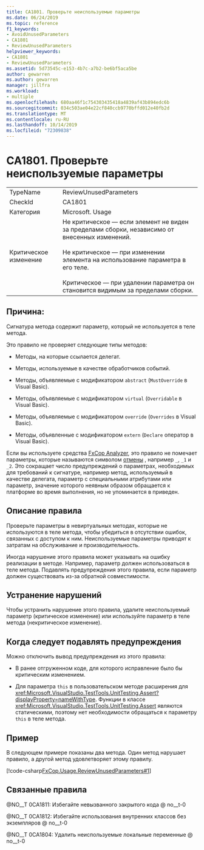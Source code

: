 ```yaml
---
title: CA1801. Проверьте неиспользуемые параметры
ms.date: 06/24/2019
ms.topic: reference
f1_keywords:
- AvoidUnusedParameters
- CA1801
- ReviewUnusedParameters
helpviewer_keywords:
- CA1801
- ReviewUnusedParameters
ms.assetid: 5d73545c-e153-4b7c-a7b2-be6bf5aca5be
author: gewarren
ms.author: gewarren
manager: jillfra
ms.workload:
- multiple
ms.openlocfilehash: 680aa46f1c754303435418a4839af43b894edc6b
ms.sourcegitcommit: 034c503ae04e22cf840ccb9770bffd012e40fb2d
ms.translationtype: MT
ms.contentlocale: ru-RU
ms.lasthandoff: 10/14/2019
ms.locfileid: "72309838"
---
```

# <a name="ca1801-review-unused-parameters"></a>CA1801. Проверьте неиспользуемые параметры

|||
|-|-|
|TypeName|ReviewUnusedParameters|
|CheckId|CA1801|
|Категория|Microsoft. Usage|
|Критическое изменение|Не критическое — если элемент не виден за пределами сборки, независимо от внесенных изменений.<br /><br /> Не критическое — при изменении элемента на использование параметра в его теле.<br /><br /> Критическое — при удалении параметра он становится видимым за пределами сборки.|

## <a name="cause"></a>Причина:

Сигнатура метода содержит параметр, который не используется в теле метода.

Это правило не проверяет следующие типы методов:

- Методы, на которые ссылается делегат.

- Методы, используемые в качестве обработчиков событий.

- Методы, объявляемые с модификатором `abstract` (`MustOverride` в Visual Basic).

- Методы, объявляемые с модификатором `virtual` (`Overridable` в Visual Basic).

- Методы, объявляемые с модификатором `override` (`Overrides` в Visual Basic).

- Методы, объявленные с модификатором `extern` (`Declare` оператор в Visual Basic).

Если вы используете средства [FxCop Analyzer](install-fxcop-analyzers.md), это правило не помечает параметры, которые называются символом [отмены](/dotnet/csharp/discards) , например `_`, `_1` и `_2`. Это сокращает число предупреждений о параметрах, необходимых для требований к сигнатуре, например метод, используемый в качестве делегата, параметр с специальными атрибутами или параметр, значение которого неявным образом обращается к платформе во время выполнения, но не упоминается в приведен.

## <a name="rule-description"></a>Описание правила

Проверьте параметры в невиртуальных методах, которые не используются в теле метода, чтобы убедиться в отсутствии ошибок, связанных с доступом к ним. Неиспользуемые параметры приводят к затратам на обслуживание и производительность.

Иногда нарушение этого правила может указывать на ошибку реализации в методе. Например, параметр должен использоваться в теле метода. Подавлять предупреждения этого правила, если параметр должен существовать из-за обратной совместимости.

## <a name="how-to-fix-violations"></a>Устранение нарушений

Чтобы устранить нарушение этого правила, удалите неиспользуемый параметр (критическое изменение) или используйте параметр в теле метода (некритическое изменение).

## <a name="when-to-suppress-warnings"></a>Когда следует подавлять предупреждения

Можно отключить вывод предупреждения из этого правила:

- В ранее отгруженном коде, для которого исправление было бы критическим изменением.

- Для параметра `this` в пользовательском методе расширения для <xref:Microsoft.VisualStudio.TestTools.UnitTesting.Assert?displayProperty=nameWithType>. Функции в классе <xref:Microsoft.VisualStudio.TestTools.UnitTesting.Assert> являются статическими, поэтому нет необходимости обращаться к параметру `this` в теле метода.

## <a name="example"></a>Пример

В следующем примере показаны два метода. Один метод нарушает правило, а другой метод удовлетворяет этому правилу.

[!code-csharp[FxCop.Usage.ReviewUnusedParameters#1](../code-quality/codesnippet/CSharp/ca1801-review-unused-parameters_1.cs)]

## <a name="related-rules"></a>Связанные правила

@NO__T 0CA1811: Избегайте невызванного закрытого кода @ no__t-0

@NO__T 0CA1812: Избегайте использования внутренних классов без экземпляров @ no__t-0

@NO__T 0CA1804: Удалить неиспользуемые локальные переменные @ no__t-0
